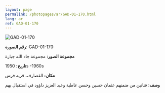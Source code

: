 ```yaml
---
layout: page
permalink: /photopages/ar/GAD-01-170.html
lang: ar
ref: GAD-01-170
---
```


![GAD-01-170](/smallimages/GAD-01-170-600.jpg)

**رقم الصورة:** GAD-01-170

**مجموعة الصور:** مجموعة جاد الله جبارة

**تاريخ:** 1950s -1960s

**مكان:** القضارف، قرية فرس

**وصف:** فنانين من ضمنهم عثمان حسين وحسن عاطية وعبد العزيز داؤود في استقبال بهم
